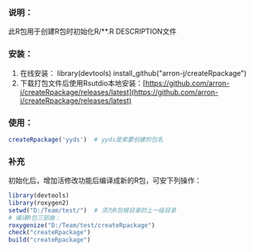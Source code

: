### 说明：
此R包用于创建R包时初始化R/**.R DESCRIPTION文件

### 安装：
1. 在线安装：
library(devtools)
install_github("arron-j/createRpackage")
2. 下载打包文件后使用Rsutdio本地安装：[https://github.com/arron-j/createRpackage/releases/latest](https://github.com/arron-j/createRpackage/releases/latest)

### 使用：
```R
createRpackage('yyds')  # yyds是索要创建的包名
```

### 补充
初始化后，增加活修改功能后编译成新的R包，可安下列操作：
```R
library(devtools)
library(roxygen2)
setwd("D:/Team/test/")  # 须为R包根目录的上一级目录
# 编译R包三部曲：
roxygenize("D:/Team/test/createRpackage")
check("createRpackage")
build("createRpackage")
```
